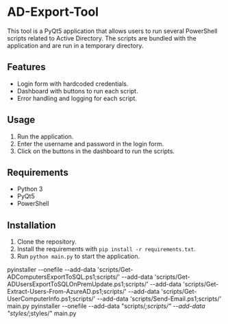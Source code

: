 # AD-Export-Tool

This tool is a PyQt5 application that allows users to run several PowerShell scripts related to Active Directory. The scripts are bundled with the application and are run in a temporary directory.

## Features

- Login form with hardcoded credentials.
- Dashboard with buttons to run each script.
- Error handling and logging for each script.

## Usage

1. Run the application.
2. Enter the username and password in the login form.
3. Click on the buttons in the dashboard to run the scripts.

## Requirements

- Python 3
- PyQt5
- PowerShell

## Installation

1. Clone the repository.
2. Install the requirements with `pip install -r requirements.txt`.
3. Run `python main.py` to start the application.

pyinstaller --onefile --add-data 'scripts/Get-ADComputersExportToSQL.ps1;scripts/' --add-data 'scripts/Get-ADUsersExportToSQLOnPremUpdate.ps1;scripts/' --add-data 'scripts/Get-Extract-Users-From-AzureAD.ps1;scripts/' --add-data 'scripts/Get-UserComputerInfo.ps1;scripts/' --add-data 'scripts/Send-Email.ps1;scripts/' main.py
pyinstaller --onefile --add-data "scripts/*;scripts/" --add-data "styles/*;styles/" main.py